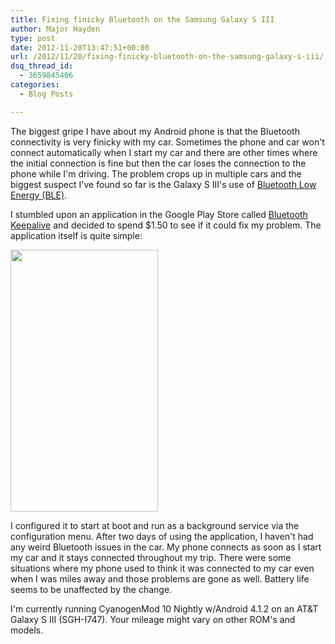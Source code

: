 ```yaml
---
title: Fixing finicky Bluetooth on the Samsung Galaxy S III
author: Major Hayden
type: post
date: 2012-11-20T13:47:51+00:00
url: /2012/11/20/fixing-finicky-bluetooth-on-the-samsung-galaxy-s-iii/
dsq_thread_id:
  - 3659845406
categories:
  - Blog Posts

---
```

The biggest gripe I have about my Android phone is that the Bluetooth connectivity is very finicky with my car. Sometimes the phone and car won't connect automatically when I start my car and there are other times where the initial connection is fine but then the car loses the connection to the phone while I'm driving. The problem crops up in multiple cars and the biggest suspect I've found so far is the Galaxy S III's use of [Bluetooth Low Energy (BLE)][1].

I stumbled upon an application in the Google Play Store called [Bluetooth Keepalive][2] and decided to spend $1.50 to see if it could fix my problem. The application itself is quite simple:

[<img src="http://rackerhacker.com/wp-content/uploads/2012/11/bluetooth_keepalive.jpg" alt="" title="bluetooth_keepalive" width="236" height="419" class="aligncenter size-full wp-image-3834" />][3]

I configured it to start at boot and run as a background service via the configuration menu. After two days of using the application, I haven't had any weird Bluetooth issues in the car. My phone connects as soon as I start my car and it stays connected throughout my trip. There were some situations where my phone used to think it was connected to my car even when I was miles away and those problems are gone as well. Battery life seems to be unaffected by the change.

I'm currently running CyanogenMod 10 Nightly w/Android 4.1.2 on an AT&T Galaxy S III (SGH-I747). Your mileage might vary on other ROM's and models.

 [1]: http://en.wikipedia.org/wiki/Bluetooth_low_energy
 [2]: https://play.google.com/store/apps/details?id=org.floodping.BluetoothKeepalive&hl=en
 [3]: http://rackerhacker.com/wp-content/uploads/2012/11/bluetooth_keepalive.jpg
